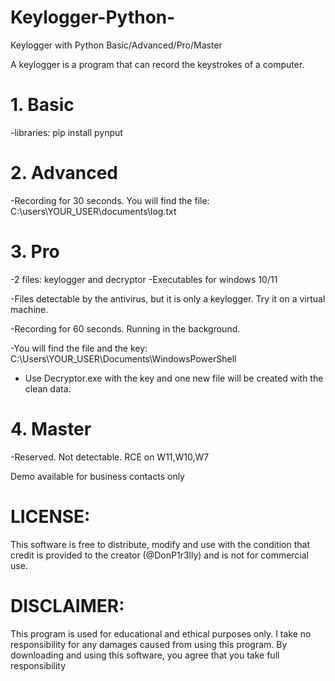 # Keylogger-Python-
Keylogger with Python  Basic/Advanced/Pro/Master

A keylogger is a program that can record the keystrokes of a computer.

# 1. Basic
-libraries: pip install pynput

# 2. Advanced
-Recording for 30 seconds. You will find the file: C:\users\YOUR_USER\documents\log.txt

# 3. Pro 
-2 files: keylogger and decryptor
-Executables for windows 10/11

-Files detectable by the antivirus, but it is only a keylogger. Try it on a virtual machine.

-Recording for 60 seconds. Running in the background.

-You will find the file and the key: C:\Users\YOUR_USER\Documents\WindowsPowerShell

- Use Decryptor.exe with the key and one new file will be created with the clean data.

# 4. Master 
-Reserved. Not detectable. RCE on W11,W10,W7

Demo available for business contacts only


# LICENSE:
This software is free to distribute, modify and use with the condition that credit is provided to the creator (@DonP1r3lly) and is not for commercial use.

# DISCLAIMER:
This program is used for educational and ethical purposes only. I take no responsibility for any damages caused from using this program. By downloading and using this software, you agree that you take full responsibility 

